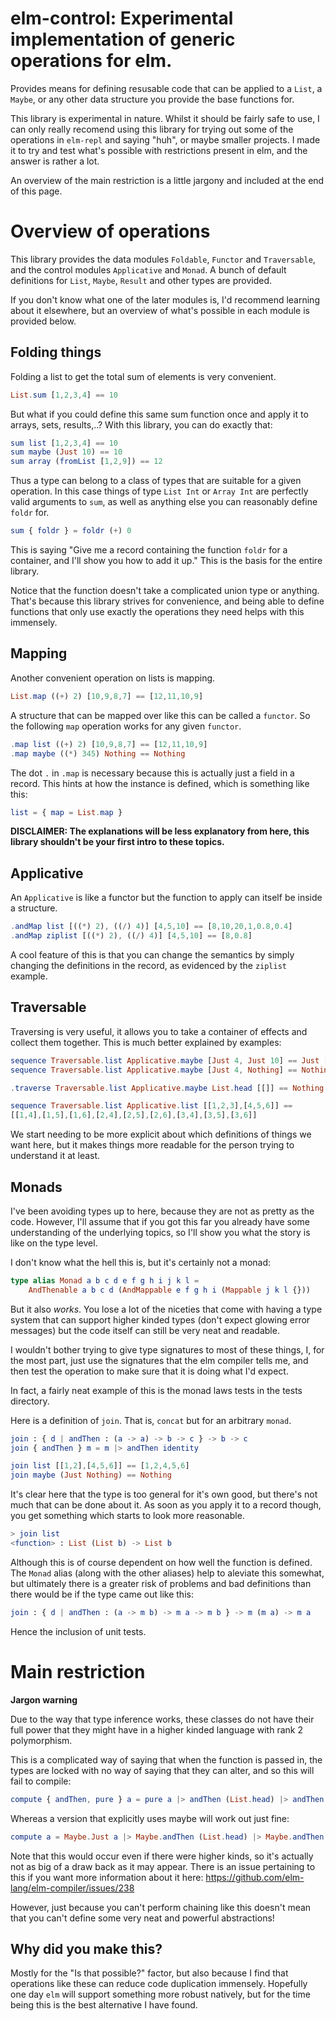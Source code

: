 # elm-control: Experimental implementation of generic operations for elm.

Provides means for defining resusable code that can be applied to a `List`, a
`Maybe`, or any other data structure you provide the base functions for.

This library is experimental in nature. Whilst it should be fairly safe to use,
I can only really recomend using this library for trying out some of the
operations in `elm-repl` and saying "huh", or maybe smaller projects. I made it
to try and test what's possible with restrictions present in elm, and the answer
is rather a lot.

An overview of the main restriction is a little jargony and included at the end
of this page.

# Overview of operations

This library provides the data modules `Foldable`, `Functor` and `Traversable`,
and the control modules `Applicative` and `Monad`. A bunch of default
definitions for `List`, `Maybe`, `Result` and other types are provided.

If you don't know what one of the later modules is, I'd recommend learning about
it elsewhere, but an overview of what's possible in each module is provided
below.

## Folding things

Folding a list to get the total sum of elements is very convenient.
```elm
List.sum [1,2,3,4] == 10
```
But what if you could define this same sum function once and apply it to arrays,
sets, results,..? With this library, you can do exactly that:
```elm
sum list [1,2,3,4] == 10
sum maybe (Just 10) == 10
sum array (fromList [1,2,9]) == 12
```
Thus a type can belong to a class of types that are suitable for a given
operation. In this case things of type `List Int` or `Array Int` are perfectly
valid arguments to `sum`, as well as anything else you can reasonably define
`foldr` for.
```elm
sum { foldr } = foldr (+) 0
```
This is saying "Give me a record containing the function `foldr` for a
container, and I'll show you how to add it up." This is the basis for the entire
library.

Notice that the function doesn't take a complicated union type or anything.
That's because this library strives for convenience, and being able to define
functions that only use exactly the operations they need helps with this
immensely.

## Mapping

Another convenient operation on lists is mapping.
```elm
List.map ((+) 2) [10,9,8,7] == [12,11,10,9]
```
A structure that can be mapped over like this can be called a `functor`.
So the following `map` operation works for any given `functor`.
```elm
.map list ((+) 2) [10,9,8,7] == [12,11,10,9]
.map maybe ((*) 345) Nothing == Nothing
```
The dot `.` in `.map` is necessary because this is actually just a field in a
record. This hints at how the instance is defined, which is something like this:
```elm
list = { map = List.map }
```
**DISCLAIMER: The explanations will be less explanatory from here, this library
shouldn't be your first intro to these topics.**

## Applicative

An `Applicative` is like a functor but the function to apply can itself be
inside a structure.

```elm
.andMap list [((*) 2), ((/) 4)] [4,5,10] == [8,10,20,1,0.8,0.4]
.andMap ziplist [((*) 2), ((/) 4)] [4,5,10] == [8,0.8] 
```
A cool feature of this is that you can change the semantics by simply changing
the definitions in the record, as evidenced by the `ziplist` example.

## Traversable

Traversing is very useful, it allows you to take a container of effects and
collect them together. This is much better explained by examples:

```elm
sequence Traversable.list Applicative.maybe [Just 4, Just 10] == Just [4,10]
sequence Traversable.list Applicative.maybe [Just 4, Nothing] == Nothing

.traverse Traversable.list Applicative.maybe List.head [[]] == Nothing

sequence Traversable.list Applicative.list [[1,2,3],[4,5,6]] ==
[[1,4],[1,5],[1,6],[2,4],[2,5],[2,6],[3,4],[3,5],[3,6]]

```
We start needing to be more explicit about which definitions of things we want
here, but it makes things more readable for the person trying to understand it
at least.

## Monads

I've been avoiding types up to here, because they are not as pretty as the code.
However, I'll assume that if you got this far you already have some understanding 
of the underlying topics, so I'll show you what the story is like on the type level.

I don't know what the hell this is, but it's certainly not a monad:

```elm
type alias Monad a b c d e f g h i j k l =
    AndThenable a b c d (AndMappable e f g h i (Mappable j k l {}))
```

But it also *works*. You lose a lot of the niceties that come with having a
type system that can support higher kinded types (don't expect glowing error
messages) but the code itself can still be very neat and readable.

I wouldn't bother trying to give type signatures to most of these things, I, 
for the most part, just use the signatures that the elm compiler tells me, and
then test the operation to make sure that it is doing what I'd expect.

In fact, a fairly neat example of this is the monad laws tests in the tests
directory.

Here is a definition of `join`. That is, `concat` but for an arbitrary `monad`.

```elm
join : { d | andThen : (a -> a) -> b -> c } -> b -> c
join { andThen } m = m |> andThen identity

join list [[1,2],[4,5,6]] == [1,2,4,5,6]
join maybe (Just Nothing) == Nothing
```
It's clear here that the type is too general for it's own good, but there's not
much that can be done about it. As soon as you apply it to a record though,
you get something which starts to look more reasonable. 
``` elm
> join list
<function> : List (List b) -> List b
```

Although this is of course dependent on how well the function is defined. The
`Monad` alias (along with the other aliases) help to aleviate this somewhat, but
ultimately there is a greater risk of problems and bad definitions than there
would be if the type came out like this:
```elm
join : { d | andThen : (a -> m b) -> m a -> m b } -> m (m a) -> m a
```
Hence the inclusion of unit tests.

# Main restriction

**Jargon warning**

Due to the way that type inference works, these classes do not have their full
power that they might have in a higher kinded language with rank 2 polymorphism.

This is a complicated way of saying that when the function is passed in,
the types are locked with no way of saying that they can alter, and so this
will fail to compile:
```elm
compute { andThen, pure } a = pure a |> andThen (List.head) |> andThen (pure << ((*) 2))
```
Whereas a version that explicitly uses maybe will work out just fine:
```elm
compute a = Maybe.Just a |> Maybe.andThen (List.head) |> Maybe.andThen (Maybe.Just << ((*) 2))
```

Note that this would occur even if there were higher kinds, so it's actually
not as big of a draw back as it may appear. There is an issue pertaining to
this if you want more information about it here:
https://github.com/elm-lang/elm-compiler/issues/238

However, just because you can't perform chaining like this doesn't mean that
you can't define some very neat and powerful abstractions!

## Why did you make this?

Mostly for the "Is that possible?" factor, but also because I find that
operations like these can reduce code duplication immensely. Hopefully one
day `elm` will support something more robust natively, but for the time being
this is the best alternative I have found.